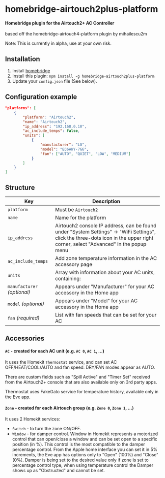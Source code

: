 # homebridge-airtouch2plus-platform

#### Homebridge plugin for the Airtouch2+ AC Controller

based off the homebridge-airtouch4-platform plugin by mihailescu2m

Note: This is currently in alpha, use at your own risk.

## Installation

1. Install [homebridge](https://github.com/nfarina/homebridge#installation-details)
2. Install this plugin: `npm install -g homebridge-airtouch2plus-platform`
3. Update your `config.json` file (See below).

## Configuration example

```json
"platforms": [
    {
        "platform": "Airtouch2",
        "name": "Airtouch2",
        "ip_address": "192.168.0.10",
        "ac_include_temps": false,
        "units": [
            {
                "manufacturer": "LG",
                "model": "B36AWY-7G6",
                "fan": ["AUTO", "QUIET", "LOW", "MEDIUM"]
            }
        ]
    }
]
```

## Structure

| Key | Description |
| --- | --- |
| `platform` | Must be `Airtouch2` |
| `name` | Name for the platform |
| `ip_address` | Airtouch2 console IP address, can be found under "System Settings" -> "WiFi Settings", click the three-dots icon in the upper right corner, select "Advanced" in the popup menu |
| `ac_include_temps` | Add zone temperature information in the AC accessory page |
| `units` | Array with information about your AC units, containing: |
| `manufacturer` _(optional)_ | Appears under "Manufacturer" for your AC accessory in the Home app |
| `model` _(optional)_ | Appears under "Model" for your AC accessory in the Home app |
| `fan` _(required)_ | List with fan speeds that can be set for your AC |

## Accessories

#### `AC` - created for each AC unit (e.g. `AC 0`, `AC 1`, ...)

It uses the Homekit `Thermostat` service, and can set AC OFF/HEAT/COOL/AUTO and fan speed. DRY/FAN modes appear as AUTO.

There are custom fields such as "Spill Active" and "Timer Set" received from the Airtouch2+ console that are also available only on 3rd party apps.

Thermostat uses FakeGato service for temperature history, available only in the Eve app.

#### `Zone` - created for each Airtouch group (e.g. `Zone 0`, `Zone 1`, ...)

It uses 2 Homekit services:

* `Switch` - to turn the zone ON/OFF.
* `Window` - for damper control. Window in Homekit represents a motorized control that can open/close a window and can be set open to a specific position (in %). This control is the most compatible to the damper percentage control. From the Apple home interface you can set it in 5% increments, the Eve app has options only to "Open" (100%) and "Close" (0%). Damper is being set to the desired value only if zone is set to percentage control type, when using temperature control the Damper shows up as "Obstructed" and cannot be set.
